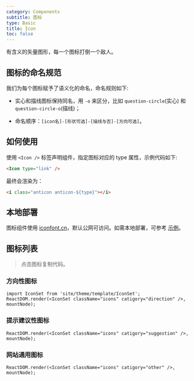 ```yaml
---
category: Components
subtitle: 图标
type: Basic
title: Icon
toc: false
---
```


有含义的矢量图形，每一个图标打倒一个敌人。

## 图标的命名规范

我们为每个图标赋予了语义化的命名，命名规则如下:

- 实心和描线图标保持同名，用 `-o` 来区分，比如 `question-circle`(实心) 和 `question-circle-o`(描线)；

- 命名顺序：`[icon名]-[形状可选]-[描线与否]-[方向可选]`。

## 如何使用

使用 `<Icon />` 标签声明组件，指定图标对应的 type 属性，示例代码如下:

```html
<Icon type="link" />
```

最终会渲染为：

```html
<i class="anticon anticon-${type}"></i>
```

## 本地部署

图标组件使用 [iconfont.cn](http://iconfont.cn)，默认公网可访问。如需本地部署，可参考 [示例](https://github.com/ant-design/antd-init/tree/master/examples/local-iconfont)。

## 图标列表

> 点击图标复制代码。

### 方向性图标

```__react
import IconSet from 'site/theme/template/IconSet';
ReactDOM.render(<IconSet className="icons" catigory="direction" />, mountNode);
```

### 提示建议性图标

```__react
ReactDOM.render(<IconSet className="icons" catigory="suggestion" />, mountNode);
```

### 网站通用图标

```__react
ReactDOM.render(<IconSet className="icons" catigory="other" />, mountNode);
```

<style>
.markdown .icons {
  width: 100%;
}
ul.anticons-list {
  margin: 40px 0;
  list-style: none;
  overflow: hidden;
}
ul.anticons-list li {
  float: left;
  width: 16.66%;
  text-align: center;
  list-style: none;
  cursor: pointer;
  height: 100px;
  color: #555;
  transition: all 0.2s ease;
  position: relative;
  margin: 3px 0;
  border-radius: 4px;
  background-color: #fff;
  overflow: hidden;
  padding: 10px 0 0 0;
}
ul.anticons-list li:hover {
  background-color: #eaf8fe;
}
ul.anticons-list li.copied:hover {
  color: rgba(255,255,255,0.2);
}
ul.anticons-list li:after {
  position: absolute;
  top: 0;
  left: 0;
  height: 100%;
  width: 100%;
  content: "Copied!";
  text-align: center;
  line-height: 110px;
  color: #2db7f5;
  transition: all 0.3s cubic-bezier(0.18, 0.89, 0.32, 1.28);
  opacity: 0;
}
ul.anticons-list li.copied:after {
  opacity: 1;
  top: -10px;
}
.anticon {
  font-size: 24px;
  margin: 12px 0 16px;
  transition: all .3s;
}
ul.anticons-list li:hover .anticon {
  transform: scale(1.4);
}
.anticon-class {
  display: block;
  text-align: center;
  transform: scale(0.83);
  font-family: Consolas;
  white-space: nowrap;
}
</style>
